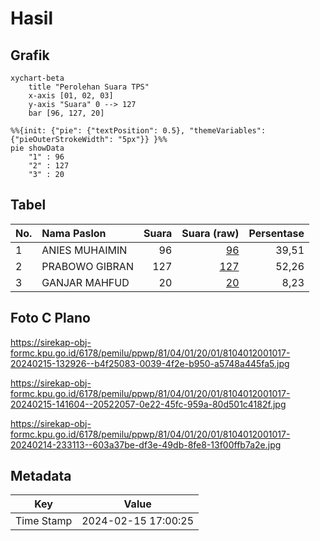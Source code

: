 # Hasil

## Grafik

```mermaid
xychart-beta
    title "Perolehan Suara TPS"
    x-axis [01, 02, 03]
    y-axis "Suara" 0 --> 127
    bar [96, 127, 20]
```

```mermaid
%%{init: {"pie": {"textPosition": 0.5}, "themeVariables": {"pieOuterStrokeWidth": "5px"}} }%%
pie showData
    "1" : 96
    "2" : 127
    "3" : 20
```

## Tabel

| No. | Nama Paslon    | Suara | Suara (raw) | Persentase |
|:--- |:-------------- | -----:| -----------:| ----------:|
| 1   | ANIES MUHAIMIN | 96    | [96][p-1]   | 39,51      |
| 2   | PRABOWO GIBRAN | 127   | [127][p-2]  | 52,26      |
| 3   | GANJAR MAHFUD  | 20    | [20][p-3]   | 8,23       |


[p-1]: https://github.com/gigit-pemilu/pemilu-2024-81-maluku/blob/main/pilpres/hitung-suara/sub/81-maluku/sub/04-buru/sub/01-namlea/sub/2001-namlea/sub/017-tps/sub/paslon-1.txt
[p-2]: https://github.com/gigit-pemilu/pemilu-2024-81-maluku/blob/main/pilpres/hitung-suara/sub/81-maluku/sub/04-buru/sub/01-namlea/sub/2001-namlea/sub/017-tps/sub/paslon-2.txt
[p-3]: https://github.com/gigit-pemilu/pemilu-2024-81-maluku/blob/main/pilpres/hitung-suara/sub/81-maluku/sub/04-buru/sub/01-namlea/sub/2001-namlea/sub/017-tps/sub/paslon-3.txt

## Foto C Plano

https://sirekap-obj-formc.kpu.go.id/6178/pemilu/ppwp/81/04/01/20/01/8104012001017-20240215-132926--b4f25083-0039-4f2e-b950-a5748a445fa5.jpg

https://sirekap-obj-formc.kpu.go.id/6178/pemilu/ppwp/81/04/01/20/01/8104012001017-20240215-141604--20522057-0e22-45fc-959a-80d501c4182f.jpg

https://sirekap-obj-formc.kpu.go.id/6178/pemilu/ppwp/81/04/01/20/01/8104012001017-20240214-233113--603a37be-df3e-49db-8fe8-13f00ffb7a2e.jpg


## Metadata

| Key        | Value               |
| ---------- | ------------------- |
| Time Stamp | 2024-02-15 17:00:25 |



